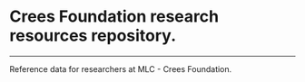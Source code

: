 # Crees Foundation research resources repository.
---
Reference data for researchers at MLC - Crees Foundation.

